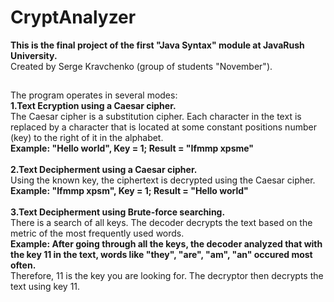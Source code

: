 # CryptAnalyzer<br>

**This is the final project of the first "Java Syntax" module at JavaRush University.**  <br>
Created by Serge Kravchenko (group of students "November").<br>
##
The program operates in several modes:<br>
**1.Text Ecryption using a Caesar cipher.**<br>
The Caesar cipher is a substitution cipher. Each character in the text is replaced by a character that is located at some constant positions number (key) to the right of it in the alphabet.<br>
**Example: "Hello world", Key = 1; Result = "Ifmmp xpsme"**<br>
<br>
**2.Text Decipherment using a Caesar cipher.**<br>
Using the known key, the ciphertext is decrypted using the Caesar cipher.<br>
**Example: "Ifmmp xpsm", Key = 1; Result = "Hello world"**<br>
<br>
**3.Text Decipherment using Brute-force searching.**<br>
There is a search of all keys. The decoder decrypts the text based on the metric of the most frequently used words.<br>
**Example: After going through all the keys, the decoder analyzed that with the key 11 in the text, words like "they", "are", "am", "an" occured most often.**<br> 
Therefore, 11 is the key you are looking for. The decryptor then decrypts the text using key 11.<br>
<br>

